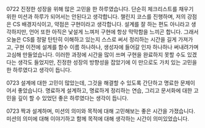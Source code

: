 0722
진정한 성장을 위해 많은 고민을 한 하루였습니다.
단순히 체크리스트를 채우기 위한 미션과 하루가 되어서는 안된다고 생각합니다.
챌린지 코스를 진행하며, 저의 강점은 CS 배경지식이고, 약점은 구현이라고 생각합니다.
설계를 잘 하는 편도 아니라고 생각하지만, 언어 또한 아직은 낯설게 느껴저 구현에 항상 막막함을 느끼곤 합니다.
그래서 오늘은 CS를 정말 탄탄히 이해하고 있는지 스스로 써서 정리하는 시간을 길게 가져가고, 구현 이전에 설계를 
함수 이름 하나하나, 생성자에 들어갈 인자 하나하나 써내려가며 고심해 만들었습니다.
이러한 과정에 시간을 많이 쓰며 구현을 완료하지 못할 수도 있겠다는 생각도 들었지만, 진정한 성장의 방향성을 잡았기에 이 만으로도 가치 있는 고민을 한 하루였다고 생각이 듭니다.

0723
설계에 대한 고민이 많았는데, 그것을 해결할 수 있도록 간단하고 명료한 문제이어서 좋았습니다.
명료하게 설계하고, 명료하게 정리하는 연습, 그리고 문서화에 대한 고민을 깊이 할 수 있었던 좋은 하루였다는 생각이 듭니다.

0723
짝과 설계하며, 미션의 의미와 목적에 대해 고민해보는 좋은 시간을 가졌습니다.
미션의 의미에 대해 이야기하고 함께 목적에 대해 생각하는 시간이 의미있었습니다.
